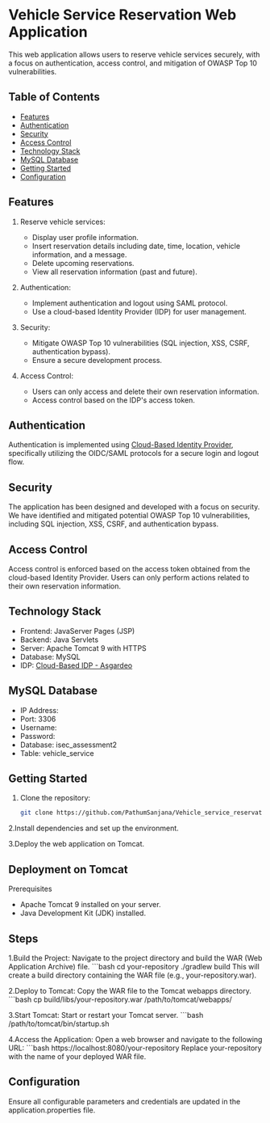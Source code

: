# Vehicle Service Reservation Web Application

This web application allows users to reserve vehicle services securely, with a focus on authentication, access control, and mitigation of OWASP Top 10 vulnerabilities.

## Table of Contents

- [Features](#features)
- [Authentication](#authentication)
- [Security](#security)
- [Access Control](#access-control)
- [Technology Stack](#technology-stack)
- [MySQL Database](#mysql-database)
- [Getting Started](#getting-started)
- [Configuration](#configuration)


## Features

1. Reserve vehicle services:
   - Display user profile information.
   - Insert reservation details including date, time, location, vehicle information, and a message.
   - Delete upcoming reservations.
   - View all reservation information (past and future).

2. Authentication:
   - Implement authentication and logout using SAML protocol.
   - Use a cloud-based Identity Provider (IDP) for user management.

3. Security:
   - Mitigate OWASP Top 10 vulnerabilities (SQL injection, XSS, CSRF, authentication bypass).
   - Ensure a secure development process.

4. Access Control:
   - Users can only access and delete their own reservation information.
   - Access control based on the IDP's access token.

## Authentication

Authentication is implemented using [Cloud-Based Identity Provider](https://wso2.com/asgardeo/), specifically utilizing the OIDC/SAML protocols for a secure login and logout flow.

## Security

The application has been designed and developed with a focus on security. We have identified and mitigated potential OWASP Top 10 vulnerabilities, including SQL injection, XSS, CSRF, and authentication bypass.

## Access Control

Access control is enforced based on the access token obtained from the cloud-based Identity Provider. Users can only perform actions related to their own reservation information.

## Technology Stack

- Frontend: JavaServer Pages (JSP)
- Backend: Java Servlets
- Server: Apache Tomcat 9 with HTTPS
- Database: MySQL
- IDP: [Cloud-Based IDP - Asgardeo](https://wso2.com/asgardeo/)

## MySQL Database

- IP Address: 
- Port: 3306
- Username: 
- Password: 
- Database: isec_assessment2
- Table: vehicle_service

## Getting Started

1. Clone the repository:
   ```bash
   git clone https://github.com/PathumSanjana/Vehicle_service_reservation_App.git

2.Install dependencies and set up the environment.

3.Deploy the web application on Tomcat.

## Deployment on Tomcat
Prerequisites
- Apache Tomcat 9 installed on your server.
- Java Development Kit (JDK) installed.

## Steps
1.Build the Project:
Navigate to the project directory and build the WAR (Web Application Archive) file.
      ```bash
      cd your-repository
      ./gradlew build
This will create a build directory containing the WAR file (e.g., your-repository.war).

2.Deploy to Tomcat:
Copy the WAR file to the Tomcat webapps directory.
      ```bash
      cp build/libs/your-repository.war /path/to/tomcat/webapps/
      
3.Start Tomcat:
Start or restart your Tomcat server.
      ```bash
      /path/to/tomcat/bin/startup.sh

4.Access the Application:
Open a web browser and navigate to the following URL:
      ```bash
      https://localhost:8080/your-repository
Replace your-repository with the name of your deployed WAR file.

## Configuration
Ensure all configurable parameters and credentials are updated in the application.properties file.

